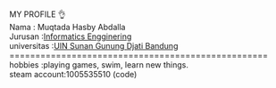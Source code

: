 MY PROFILE 👌
<br>Nama		      : Muqtada Hasby Abdalla
<br>Jurusan		    :[Informatics Engginering](http://if.uinsgd.ac.id/) 
<br>universitas	     	:[UIN Sunan Gunung Djati Bandung](https://uinsgd.ac.id/) 
<br>==================================================
<br>hobbies	:playing games, swim, learn new things.
<br>steam account:1005535510 (code) 
